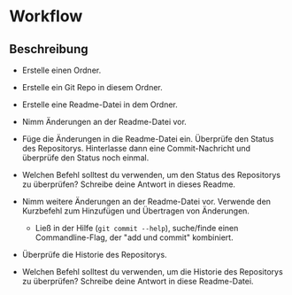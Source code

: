 # Workflow

## Beschreibung
* Erstelle einen Ordner.

* Erstelle ein Git Repo in diesem Ordner.

* Erstelle eine Readme-Datei in dem Ordner.

* Nimm Änderungen an der Readme-Datei vor.

* Füge die Änderungen in die Readme-Datei ein. Überprüfe den Status des Repositorys. Hinterlasse dann eine Commit-Nachricht und überprüfe den Status noch einmal.

* Welchen Befehl solltest du verwenden, um den Status des Repositorys zu überprüfen? Schreibe deine Antwort in dieses Readme.

* Nimm weitere Änderungen an der Readme-Datei vor. Verwende den Kurzbefehl zum Hinzufügen und Übertragen von Änderungen.
  - Ließ in der Hilfe (`git commit --help`), suche/finde einen Commandline-Flag, der "add und commit" kombiniert.

* Überprüfe die Historie des Repositorys.

* Welchen Befehl solltest du verwenden, um die Historie des Repositorys zu überprüfen? Schreibe deine Antwort in diese Readme-Datei.
